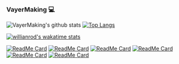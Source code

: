### VayerMaking :computer:

![VayerMaking's github stats](https://github-readme-stats.vercel.app/api?username=VayerMaking&show_icons=true&theme=synthwave)
[![Top Langs](https://github-readme-stats.vercel.app/api/top-langs/?username=VayerMaking&layout=compact&theme=monokai)](https://github.com/VayerMaking)

[![willianrod's wakatime stats](https://github-readme-stats.vercel.app/api/wakatime?username=VayerMaking&theme=yeblu)](https://github.com/anuraghazra/github-readme-stats)

[![ReadMe Card](https://github-readme-stats.vercel.app/api/pin/?username=VayerMaking&repo=vayers-atom-theme&theme=vision-friendly-dark)](https://github.com/VayerMaking/vayers-atom-theme)
[![ReadMe Card](https://github-readme-stats.vercel.app/api/pin/?username=VayerMaking&repo=elsys2020-2021&theme=vision-friendly-dark)](https://github.com/VayerMaking/elsys2020-2021)
[![ReadMe Card](https://github-readme-stats.vercel.app/api/pin/?username=VayerMaking&repo=elu4&theme=monokai)](https://github.com/VayerMaking/elu4)
[![ReadMe Card](https://github-readme-stats.vercel.app/api/pin/?username=VayerMaking&repo=cloudsinmagenta&theme=monokai)](https://github.com/VayerMaking/cloudsinmagenta)
[![ReadMe Card](https://github-readme-stats.vercel.app/api/pin/?username=VayerMaking&repo=vayermakingsbot&theme=maroongold)](https://github.com/VayerMaking/vayermakingsbot)
[![ReadMe Card](https://github-readme-stats.vercel.app/api/pin/?username=VayerMaking&repo=elixir_course&theme=maroongold)](https://github.com/VayerMaking/elixir_course)

